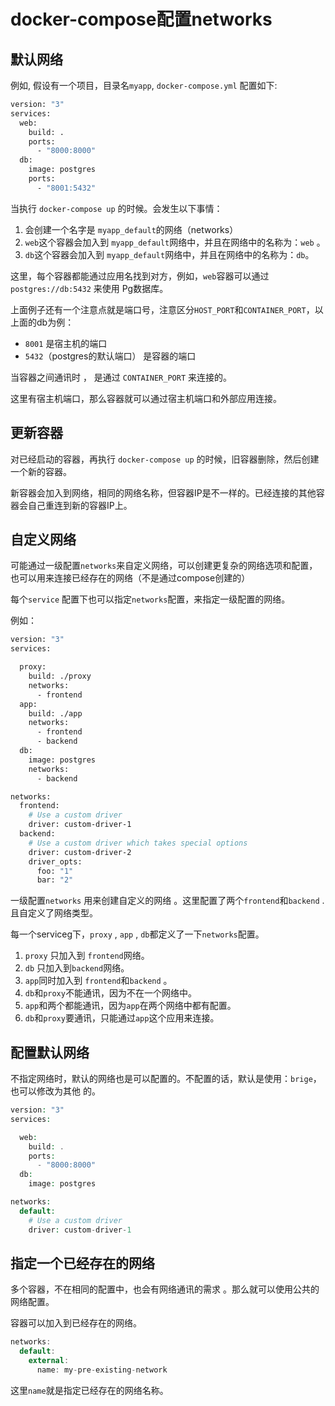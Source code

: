 # docker-compose配置networks

## 默认网络

例如, 假设有一个项目，目录名`myapp`,  `docker-compose.yml` 配置如下:

```bash
version: "3"
services:
  web:
    build: .
    ports:
      - "8000:8000"
  db:
    image: postgres
    ports:
      - "8001:5432"
```

当执行 `docker-compose up` 的时候。会发生以下事情：

1. 会创建一个名字是 `myapp_default`的网络（networks）
2. `web`这个容器会加入到 `myapp_default`网络中，并且在网络中的名称为：`web` 。
3. `db`这个容器会加入到 `myapp_default`网络中，并且在网络中的名称为：`db`。

这里，每个容器都能通过应用名找到对方，例如，`web`容器可以通过 `postgres://db:5432` 来使用 Pg数据库。

上面例子还有一个注意点就是端口号，注意区分`HOST_PORT`和`CONTAINER_PORT`，以上面的db为例：

- `8001` 是宿主机的端口
- `5432`（postgres的默认端口） 是容器的端口

当容器之间通讯时 ， 是通过 `CONTAINER_PORT` 来连接的。

这里有宿主机端口，那么容器就可以通过宿主机端口和外部应用连接。

## 更新容器

对已经启动的容器，再执行 `docker-compose up` 的时候，旧容器删除，然后创建一个新的容器。

新容器会加入到网络，相同的网络名称，但容器IP是不一样的。已经连接的其他容器会自己重连到新的容器IP上。

## 自定义网络

可能通过一级配置`networks`来自定义网络，可以创建更复杂的网络选项和配置，也可以用来连接已经存在的网络（不是通过compose创建的）

每个`service` 配置下也可以指定`networks`配置，来指定一级配置的网络。

例如：

```bash
version: "3"
services:

  proxy:
    build: ./proxy
    networks:
      - frontend
  app:
    build: ./app
    networks:
      - frontend
      - backend
  db:
    image: postgres
    networks:
      - backend

networks:
  frontend:
    # Use a custom driver
    driver: custom-driver-1
  backend:
    # Use a custom driver which takes special options
    driver: custom-driver-2
    driver_opts:
      foo: "1"
      bar: "2"
```

一级配置`networks` 用来创建自定义的网络 。这里配置了两个`frontend`和`backend` . 且自定义了网络类型。

每一个serviceg下，`proxy` , `app` , `db`都定义了一下`networks`配置。

1. `proxy` 只加入到 `frontend`网络。
2. `db` 只加入到`backend`网络。
3. `app`同时加入到 `frontend`和`backend` 。
4. `db`和`proxy`不能通讯，因为不在一个网络中。
5. `app`和两个都能通讯，因为`app`在两个网络中都有配置。
6. `db`和`proxy`要通讯，只能通过`app`这个应用来连接。

## 配置默认网络

不指定网络时，默认的网络也是可以配置的。不配置的话，默认是使用：`brige`，也可以修改为其他 的。

```php
version: "3"
services:

  web:
    build: .
    ports:
      - "8000:8000"
  db:
    image: postgres

networks:
  default:
    # Use a custom driver
    driver: custom-driver-1
```

## 指定一个已经存在的网络

多个容器，不在相同的配置中，也会有网络通讯的需求 。那么就可以使用公共的网络配置。

容器可以加入到已经存在的网络。

```dart
networks:
  default:
    external:
      name: my-pre-existing-network
```

这里`name`就是指定已经存在的网络名称。